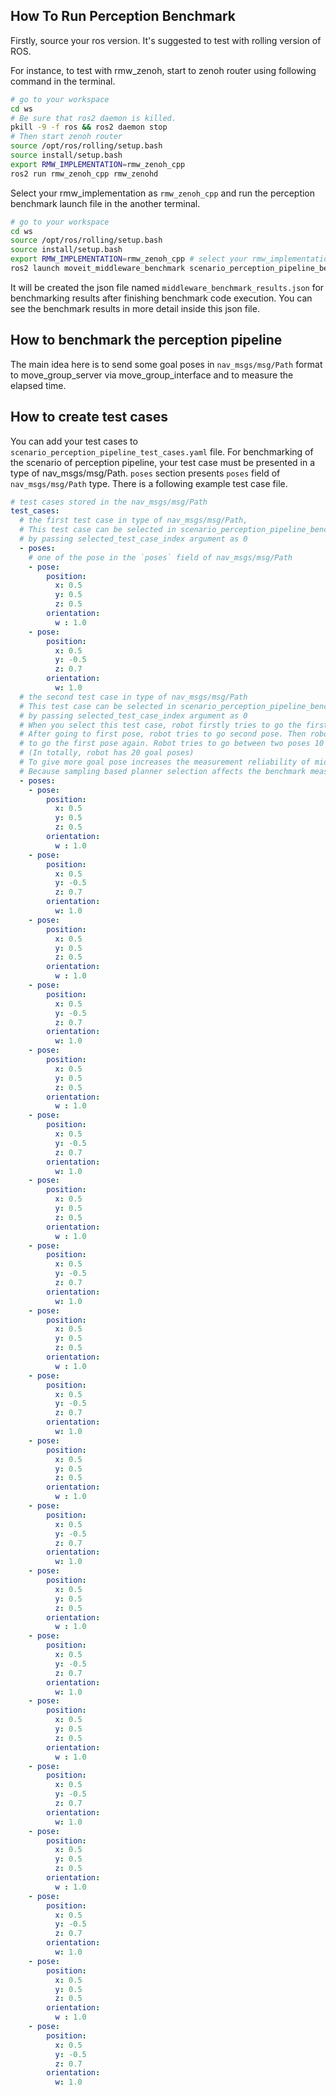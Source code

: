 ## How To Run Perception Benchmark

Firstly, source your ros version. It's suggested to test with rolling version of ROS.

For instance, to test with rmw_zenoh, start to zenoh router using following command in the terminal.
```sh
# go to your workspace
cd ws
# Be sure that ros2 daemon is killed.
pkill -9 -f ros && ros2 daemon stop
# Then start zenoh router
source /opt/ros/rolling/setup.bash
source install/setup.bash
export RMW_IMPLEMENTATION=rmw_zenoh_cpp
ros2 run rmw_zenoh_cpp rmw_zenohd
```

Select your rmw_implementation as `rmw_zenoh_cpp` and run the perception benchmark launch file in the another terminal.
```sh
# go to your workspace
cd ws
source /opt/ros/rolling/setup.bash
source install/setup.bash
export RMW_IMPLEMENTATION=rmw_zenoh_cpp # select your rmw_implementation to benchmark
ros2 launch moveit_middleware_benchmark scenario_perception_pipeline_benchmark.launch.py
```

It will be created the json file named `middleware_benchmark_results.json` for benchmarking results after finishing benchmark code execution. You can see the benchmark results in more detail inside this json file.

## How to benchmark the perception pipeline

The main idea here is to send some goal poses in `nav_msgs/msg/Path` format to move_group_server via move_group_interface and to measure the elapsed time.

## How to create test cases

You can add your test cases to `scenario_perception_pipeline_test_cases.yaml` file. For benchmarking of the scenario of perception pipeline, your test case must be presented in a type of nav_msgs/msg/Path. `poses` section presents `poses` field of `nav_msgs/msg/Path` type. There is a following example test case file.

```yaml
# test cases stored in the nav_msgs/msg/Path
test_cases:
  # the first test case in type of nav_msgs/msg/Path,
  # This test case can be selected in scenario_perception_pipeline_benchmark_main node
  # by passing selected_test_case_index argument as 0
  - poses:
    # one of the pose in the `poses` field of nav_msgs/msg/Path
    - pose:
        position:
          x: 0.5
          y: 0.5
          z: 0.5
        orientation:
          w : 1.0
    - pose:
        position:
          x: 0.5
          y: -0.5
          z: 0.7
        orientation:
          w: 1.0
  # the second test case in type of nav_msgs/msg/Path
  # This test case can be selected in scenario_perception_pipeline_benchmark_main node
  # by passing selected_test_case_index argument as 0
  # When you select this test case, robot firstly tries to go the first pose.
  # After going to first pose, robot tries to go second pose. Then robot tries
  # to go the first pose again. Robot tries to go between two poses 10 times.
  # (In totally, robot has 20 goal poses)
  # To give more goal pose increases the measurement reliability of middleware effects.
  # Because sampling based planner selection affects the benchmark measurements negatively.
  - poses:
    - pose:
        position:
          x: 0.5
          y: 0.5
          z: 0.5
        orientation:
          w : 1.0
    - pose:
        position:
          x: 0.5
          y: -0.5
          z: 0.7
        orientation:
          w: 1.0
    - pose:
        position:
          x: 0.5
          y: 0.5
          z: 0.5
        orientation:
          w : 1.0
    - pose:
        position:
          x: 0.5
          y: -0.5
          z: 0.7
        orientation:
          w: 1.0
    - pose:
        position:
          x: 0.5
          y: 0.5
          z: 0.5
        orientation:
          w : 1.0
    - pose:
        position:
          x: 0.5
          y: -0.5
          z: 0.7
        orientation:
          w: 1.0
    - pose:
        position:
          x: 0.5
          y: 0.5
          z: 0.5
        orientation:
          w : 1.0
    - pose:
        position:
          x: 0.5
          y: -0.5
          z: 0.7
        orientation:
          w: 1.0
    - pose:
        position:
          x: 0.5
          y: 0.5
          z: 0.5
        orientation:
          w : 1.0
    - pose:
        position:
          x: 0.5
          y: -0.5
          z: 0.7
        orientation:
          w: 1.0
    - pose:
        position:
          x: 0.5
          y: 0.5
          z: 0.5
        orientation:
          w : 1.0
    - pose:
        position:
          x: 0.5
          y: -0.5
          z: 0.7
        orientation:
          w: 1.0
    - pose:
        position:
          x: 0.5
          y: 0.5
          z: 0.5
        orientation:
          w : 1.0
    - pose:
        position:
          x: 0.5
          y: -0.5
          z: 0.7
        orientation:
          w: 1.0
    - pose:
        position:
          x: 0.5
          y: 0.5
          z: 0.5
        orientation:
          w : 1.0
    - pose:
        position:
          x: 0.5
          y: -0.5
          z: 0.7
        orientation:
          w: 1.0
    - pose:
        position:
          x: 0.5
          y: 0.5
          z: 0.5
        orientation:
          w : 1.0
    - pose:
        position:
          x: 0.5
          y: -0.5
          z: 0.7
        orientation:
          w: 1.0
    - pose:
        position:
          x: 0.5
          y: 0.5
          z: 0.5
        orientation:
          w : 1.0
    - pose:
        position:
          x: 0.5
          y: -0.5
          z: 0.7
        orientation:
          w: 1.0

```
